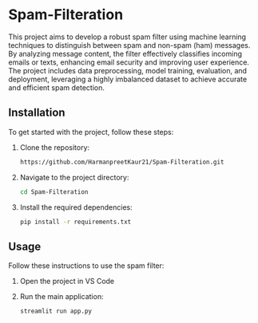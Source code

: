 # Spam-Filteration

This project aims to develop a robust spam filter using machine learning techniques to distinguish between spam and non-spam (ham) messages. By analyzing message content, the filter effectively classifies incoming emails or texts, enhancing email security and improving user experience. The project includes data preprocessing, model training, evaluation, and deployment, leveraging a highly imbalanced dataset to achieve accurate and efficient spam detection.

## Installation

To get started with the project, follow these steps:

1. Clone the repository:
    ```sh
    https://github.com/HarmanpreetKaur21/Spam-Filteration.git
    ```

2. Navigate to the project directory:
    ```sh
    cd Spam-Filteration
    ```

3. Install the required dependencies:
    ```sh
    pip install -r requirements.txt
    ```

## Usage

Follow these instructions to use the spam filter:

1. Open the project in VS Code

2. Run the main application:
    ```sh
    streamlit run app.py
    ```
